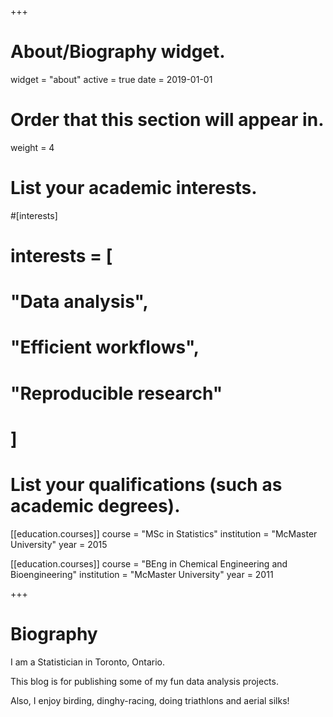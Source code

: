 +++
# About/Biography widget.
widget = "about"
active = true
date = 2019-01-01

# Order that this section will appear in.
weight = 4

# List your academic interests.
#[interests]
#  interests = [
#    "Data analysis",
#    "Efficient workflows",
#    "Reproducible research"
#  ]

# List your qualifications (such as academic degrees).
[[education.courses]]
  course = "MSc in Statistics"
  institution = "McMaster University"
  year = 2015

[[education.courses]]
  course = "BEng in Chemical Engineering and Bioengineering"
  institution = "McMaster University"
  year = 2011
 
+++

# Biography

I am a Statistician in Toronto, Ontario.

This blog is for publishing some of my fun data analysis projects.

Also, I enjoy birding, dinghy-racing, doing triathlons and aerial silks!
